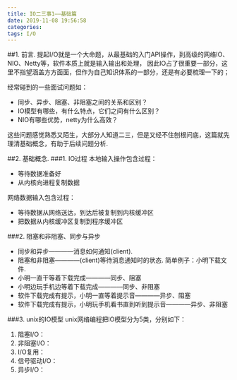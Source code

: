 ```yaml
---
title: IO二三事1——基础篇
date: 2019-11-08 19:56:58
categories:
tags: I/O
---
```


##1. 前言.
提起I/O就是一个大命题，从最基础的入门API操作，到高级的网络IO、NIO、Netty等，软件本质上就是输入输出和处理，
因此IO占了很重要一部分，这里不指望涵盖方方面面，但作为自己知识体系的一部分，还是有必要梳理一下的；

经常碰到的一些面试问题如：
* 同步、异步、阻塞、非阻塞之间的关系和区别？
* IO模型有哪些，有什么特点，它们之间有什么区别？
* NIO有哪些优势，netty为什么高效？

这些问题感觉熟悉又陌生，大部分人知道二三，但是又经不住刨根问底，这篇就先理清基础概念，有助于后续问题分析.

##2. 基础概念.
###1. IO过程
本地输入操作包含过程：
* 等待数据准备好
* 从内核向进程复制数据

网络数据输入包含过程：
* 等待数据从网络送达，到达后被复制到内核缓冲区
* 把数据从内核缓冲区复制到程序缓冲区

###2. 阻塞和非阻塞、同步与异步
* 同步和异步————消息如何通知(client).
* 阻塞和非阻塞————(client)等待消息通知时的状态.
简单例子：小明下载文件.
* 小明一直干等着下载完成————同步、阻塞
* 小明边玩手机边等着下载完成————同步、非阻塞
* 软件下载完成有提示，小明一直等着提示音————异步、阻塞
* 软件下载完成有提示，小明玩手机看书直到听到提示音————异步、非阻塞

###3. unix的IO模型
unix网络编程把IO模型分为5类，分别如下：
1. 阻塞I/O：
2. 非阻塞I/O：
3. I/O复用：
4. 信号驱动I/O：
5. 异步I/O：